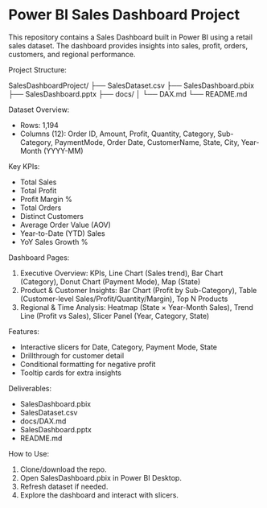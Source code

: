 # Power BI Sales Dashboard Project

This repository contains a Sales Dashboard built in Power BI using a retail sales dataset. The dashboard provides insights into sales, profit, orders, customers, and regional performance.

Project Structure:

SalesDashboardProject/
├── SalesDataset.csv
├── SalesDashboard.pbix
├── SalesDashboard.pptx
├── docs/
│   └── DAX.md
└── README.md

Dataset Overview:
- Rows: 1,194
- Columns (12): Order ID, Amount, Profit, Quantity, Category, Sub-Category, PaymentMode, Order Date, CustomerName, State, City, Year-Month (YYYY-MM)

Key KPIs:
- Total Sales
- Total Profit
- Profit Margin %
- Total Orders
- Distinct Customers
- Average Order Value (AOV)
- Year-to-Date (YTD) Sales
- YoY Sales Growth %

Dashboard Pages:
1. Executive Overview: KPIs, Line Chart (Sales trend), Bar Chart (Category), Donut Chart (Payment Mode), Map (State)
2. Product & Customer Insights: Bar Chart (Profit by Sub-Category), Table (Customer-level Sales/Profit/Quantity/Margin), Top N Products
3. Regional & Time Analysis: Heatmap (State × Year-Month Sales), Trend Line (Profit vs Sales), Slicer Panel (Year, Category, State)

Features:
- Interactive slicers for Date, Category, Payment Mode, State
- Drillthrough for customer detail
- Conditional formatting for negative profit
- Tooltip cards for extra insights

Deliverables:
- SalesDashboard.pbix
- SalesDataset.csv
- docs/DAX.md
- SalesDashboard.pptx
- README.md

How to Use:
1. Clone/download the repo.
2. Open SalesDashboard.pbix in Power BI Desktop.
3. Refresh dataset if needed.
4. Explore the dashboard and interact with slicers.